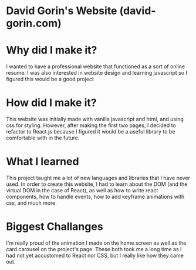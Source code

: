 # David Gorin's Website (david-gorin.com)

# Why did I make it?

I wanted to have a professional website that functioned as a sort of online resume. I was also interested in website design and learning javascript so I figured this would be a good project

# How did I make it?

This website was initially made with vanilla javascript and html, and using css for styling. However, after making the first two pages, I decided to refactor to React.js because I figured it would be a useful library to be comfortable with in the future. 

# What I learned

This project taught me a lot of new languages and libraries that I have never used. In order to create this website, I had to learn about the DOM (and the virtual DOM in the case of React), as well as how to write react components, how to handle events, how to add keyframe animations with css, and much more.

# Biggest Challanges

I'm really proud of the animation I made on the home screen as well as the card carousel on the project's page. These both took me a long time as I had not yet accustomed to React nor CSS, but I really like how they came out.
